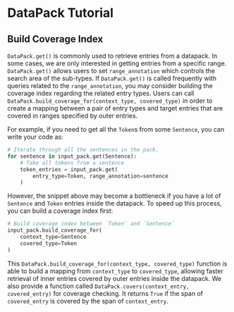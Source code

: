 # DataPack Tutorial

## Build Coverage Index
`DataPack.get()` is commonly used to retrieve entries from a datapack. In some cases, we are only interested in getting entries from a specific range. `DataPack.get()` allows users to set `range_annotation` which controls the search area of the sub-types. If `DataPack.get()` is called frequently with queries related to the `range_annotation`, you may consider building the coverage index regarding the related entry types. Users can call `DataPack.build_coverage_for(context_type, covered_type)` in order to create a mapping between a pair of entry types and target entries that are covered in ranges specified by outer entries.

For example, if you need to get all the `Token`s from some `Sentence`, you can write your code as:
```python
# Iterate through all the sentences in the pack.
for sentence in input_pack.get(Sentence):
    # Take all tokens from a sentence
    token_entries = input_pack.get(
        entry_type=Token, range_annotation=sentence
    )
```
However, the snippet above may become a bottleneck if you have a lot of `Sentence` and `Token` entries inside the datapack. To speed up this process, you can build a coverage index first:
```python
# Build coverage index between `Token` and `Sentence`
input_pack.build_coverage_for(
    context_type=Sentence
    covered_type=Token
)
```
This `DataPack.build_coverage_for(context_type, covered_type)` function is able to build a mapping from `context_type` to `covered_type`, allowing faster retrieval of inner entries covered by outer entries inside the datapack.
We also provide a function called `DataPack.covers(context_entry, covered_entry)` for coverage checking. It returns `True` if the span of `covered_entry` is covered by the span of `context_entry`.
